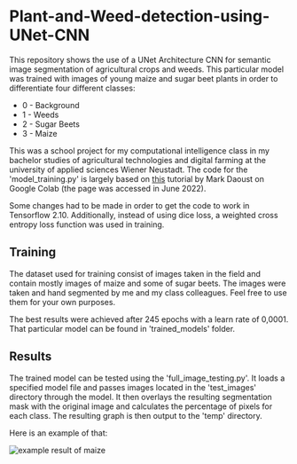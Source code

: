 # Plant-and-Weed-detection-using-UNet-CNN

This repository shows the use of a UNet Architecture CNN for semantic image segmentation of agricultural crops and weeds.
This particular model was trained with images of young maize and sugar beet plants in order to differentiate four different classes:
- 0 - Background
- 1 - Weeds
- 2 - Sugar Beets
- 3 - Maize

This was a school project for my computational intelligence class in my bachelor studies of agricultural technologies and digital farming at the university of applied sciences Wiener Neustadt.
The code for the 'model_training.py' is largely based on [this](https://colab.research.google.com/github/MarkDaoust/models/blob/segmentation_blogpost/samples/outreach/blogs/segmentation_blogpost/image_segmentation.ipynb#scrollTo=7Plun_k1dAML) tutorial by Mark Daoust on Google Colab (the page was accessed in June 2022).

Some changes had to be made in order to get the code to work in Tensorflow 2.10.
Additionally, instead of using dice loss, a weighted cross entropy loss function was used in training.

## Training

The dataset used for training consist of images taken in the field and contain mostly images of maize and some of sugar beets.
The images were taken and hand segmented by me and my class colleagues. Feel free to use them for your own purposes.

The best results were achieved after 245 epochs with a learn rate of 0,0001. That particular model can be found in 'trained_models' folder.

## Results

The trained model can be tested using the 'full_image_testing.py'. It loads a specified model file and passes images located in the 'test_images' directory through the model. It then overlays the resulting segmentation mask with the original image and calculates the percentage of pixels for each class. The resulting graph is then output to the 'temp' directory.

Here is an example of that:

![example result of maize](/results/full_image_test4.png)
